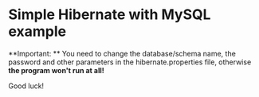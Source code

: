 # Simple Hibernate with MySQL example

**Important: ** You need to change the database/schema name, the password and other parameters in the hibernate.properties file, otherwise **the program won't run at all!**

Good luck!